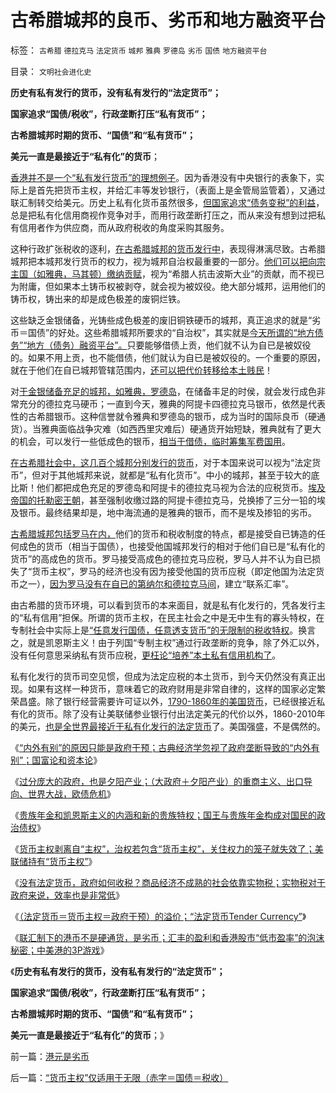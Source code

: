 # 古希腊城邦的良币、劣币和地方融资平台

标签： `古希腊` `德拉克马` `法定货币` `城邦` `雅典` `罗德岛` `劣币` `国债` `地方融资平台` 

目录： `文明社会进化史`

**历史有私有发行的货币，没有私有发行的“法定货币”；**

**国家追求“国债/税收”，行政垄断打压“私有货币”；**

**古希腊城邦时期的货币、“国债”和“私有货币”；**

**美元一直是最接近于“私有化”的货币**；

[香港并不是一个“私有发行货币”的理想例子](../../../2011/1/3/联汇制或将覆灭中港整体经济.md)。因为香港没有中央银行的表象下，实际上是首先把货币主权，并给汇丰等发钞银行，（表面上是金管局监管着），又通过联汇制转交给美元。历史上私有化货币虽然很多，[但国家追求“债务变税”的利益](../../../2011/12/25/牛顿货币本位定理.md)，总是把私有化信用商视作竞争对手，而用行政垄断打压之，而从来没有想到过把私有信用者作为供应商，而从政府税收的角度采购其服务。

这种行政扩张税收的逐利，[在古希腊城邦的货币发行中](../../../2012/6/15/希腊城邦是民主集中制的全盛时期，及有史以来最大的城邦；.md)，表现得淋漓尽致。古希腊城邦把本城邦发行货币的权力，视为城邦自治权最重要的一部分。[他们可以把向宗主国（如雅典，马其顿）缴纳贡赋](../../../2008/9/6/为什么统一地中海世界是罗马,不是雅典.md)，视为“希腊人抗击波斯大业”的贡献，而不视已为附庸，但如果本土铸币权被剥夺，就会视为被奴役。绝大部分城邦，运用他们的铸币权，铸出来的却是成色极差的废铜烂铁。

这些缺乏金银储备，光铸些成色极差的废旧铜铁硬币的城邦，真正追求的就是“劣币＝国债”的好处。这些希腊城邦所要求的“自治权”，其实就是[今天所谓的“地方债务”“地方（债务）融资平台”。](../../../2011/10/24/中央担保的地方债相当于税收，李嘉图等效将被国人熟知.md)只要能够借债上贡，他们就不认为自已是被奴役的。如果不用上贡，也不能借债，他们就认为自已是被奴役的。一个重要的原因，就在于他们在自已城邦管辖范围内，[还可以把代价转移给本土贱民](../../../2012/6/22/所谓“人民币国际化”的买办利益集团.md)！

对[于金银储备充足的城邦，如雅典，罗德岛](../../../2010/8/26/两败俱伤后的雅典和斯巴达.md)，在储备丰足的时侯，就会发行成色非常充分的德拉克马硬币；一直到今天，雅典的阿提卡四德拉克马银币，依然是代表性的古希腊银币。这种信誉就令雅典和罗德岛的银币，成为当时的国际良币（硬通货）。当雅典面临战争灾难（如西西里灾难后）硬通货开始短缺，雅典就有了更大的机会，可以发行一些低成色的银币，[相当于借债，临时筹集军费国用](../../../2012/6/22/内债危机比外债危机，危险得多，损害大得多.md)。

[在古希腊社会中，这几百个城邦分别发行的货币](../../../2010/8/5/古希腊抓革命促生产；最富裕的城邦最好战.md)，对于本国来说可以视为“法定货币”，但对于其他城邦来说，就都是“私有化货币”。中小的城邦，甚至于较大的底比斯！他们都把成色充足的罗德岛和阿提卡的德拉克马视为合法的应税货币。[埃及帝国的托勒密王朝](../../../2010/5/25/西方国家第一个东方殖民地，亚历山大里亚.md)，甚至强制收缴过路的阿提卡德拉克马，兑换掺了三分一铅的埃及银币。最终结果却是，地中海流通的是雅典的银币，而不是埃及掺铅的劣币。

[古希腊城邦包括罗马在内，](../../../2010/8/9/罗马共和国的制度优势.md)他们的货币和税收制度的特点，都是接受自已铸造的任何成色的货币（相当于国债），也接受他国城邦发行的相对于他们自已是“私有化的货币”的高成色的货币。罗马接受高成色的德拉克马应税，罗马人并不认为自已损失了“货币主权”，罗马的经济也没有因为接受他国的货币应税（即定他国为法定货币之一），[因为罗马没有在自已的第纳尔和德拉克马间](../../../2010/6/3/罗马埃及行省赋税相当于唐明税入或宋清的一半.md)，建立“联系汇率”。

由古希腊的货币环境，可以看到货币的本来面目，就是私有化发行的，凭各发行主的“私有信用”担保。所谓的货币主权，在民主社会之中是无中生有的寡头特权，在专制社会中实际上是[“任意发行国债，任意透支货币”的无限制的税收特权](../../../2012/2/20/“资本”是金本位的衍生概念.md)。换言之，就是凯恩斯主义！由于列国“专制主权”通过行政垄断的竞争，除了外汇以外，没有任何意思采纳私有货币应税，[更枉论“培养”本土私有信用机构了](%E9%87%87%E7%94%A8%E6%9C%AC%E5%9C%9F%E7%9A%84%E7%A7%81%E6%9C%89%E5%8F%91%E8%A1%8C%E7%9A%84%E8%B4%A7%E5%B8%81%E4%BD%9C%E4%B8%BA)。

私有化发行的货币司空见惯，但成为法定应税的本土货币，到今天仍然没有真正出现。如果有这样一种货币，意味着它的政府财用是非常自律的，这样的国家必定繁荣昌盛。除了银行经营需要许可证以外，[1790-1860年的美国货币](../../../2011/5/11/美国早期银行，财税，货币和“假钞”.md)，已经很接近私有化的货币。除了没有让美联储参业银行付出法定美元的代价以外，1860-2010年的美元，[也是全世界最接近于私有化发行的法定货币](../../../2011/1/20/私有化货币（国家信用＝商业透资），美元和国际化.md)了。美国强盛，不是偶然的。

《[“内外有别”的原因只能是政府干预；古典经济学忽视了政府垄断导致的“内外有别”；国富论和资本论](../../../2012/6/23/《国富论》的真正观点和马克思主义的根本错误.md)》

《[过分庞大的政府，也是夕阳产业；（大政府＋夕阳产业）的重商主义、出口导向、世界大战，欧债危机](../../../2012/6/23/重商主义、出口导向，世界大战和欧债危机.md)》

《[贵族年金和凯恩斯主义的内涵和新的贵族特权；国王与贵族年金构成对国民的政治债权](../../../2012/6/23/国王和贵族年金，凯恩斯主义，“向弱者倾斜”.md)》

《[货币主权剥离自“主权”，治权若包含“货币主权”，关住权力的笼子就失效了；美联储持有“货币主权”](../../../2012/6/24/治权若包含“货币主权”，关住权力的笼子就失效了.md)》

《[没有法定货币，政府如何收税？商品经济不成熟的社会依靠实物税；实物税对于政府来说，效率也是非常低](../../../2012/6/24/“劣币驱逐良币”,没有法定货币如何收税？采购？.md)》

《[（法定货币＝货币主权＝政府干预）的溢价；“法定货币Tender
Currency”](../../../2012/6/24/“印钞票”不一定赚钱；“人民币国际化”或用心险恶；.md)》

《[联汇制下的港币不是硬通货，是劣币；汇丰的盈利和香港股市“低市盈率”的泡沫秘密；中美港的3P游戏](../../../2012/6/25/港元是劣币.md)》

《**历史有私有发行的货币，没有私有发行的“法定货币”；**

**国家追求“国债/税收”，行政垄断打压“私有货币”；**

**古希腊城邦时期的货币、“国债”和“私有货币”；**

**美元一直是最接近于“私有化”的货币**；》

前一篇：[港元是劣币](../../../2012/6/25/港元是劣币.md)

后一篇：[“货币主权”仅适用于无限（赤字＝国债＝税收）](../../../2012/6/25/“货币主权”仅适用于无限（赤字＝国债＝税收）.md)
